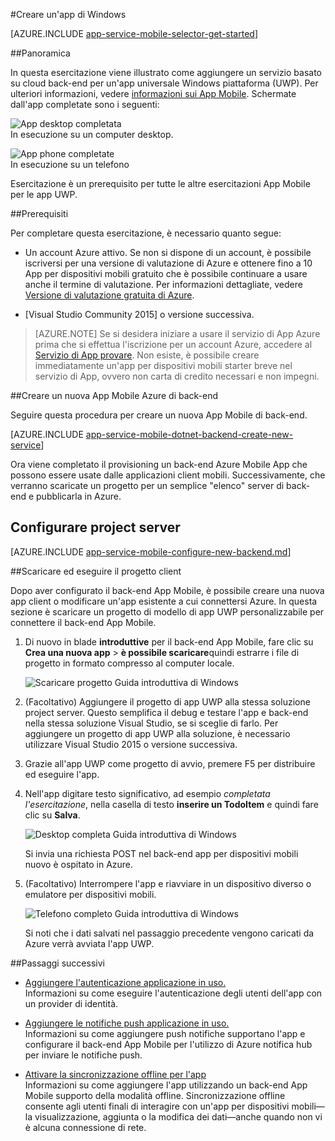 <properties
    pageTitle="Creare un universale Windows piattaforma (UWP) che utilizza in App Mobile | Microsoft Azure"
    description="Seguire questa esercitazione per iniziare a utilizzare back-end Azure app per dispositivi mobili per lo sviluppo di app universale Windows piattaforma (UWP) in c#, Visual Basic o JavaScript."
    services="app-service\mobile"
    documentationCenter="windows"
    authors="adrianhall"
    manager="erikre"
    editor=""/>

<tags
    ms.service="app-service-mobile"
    ms.workload="mobile"
    ms.tgt_pltfrm="mobile-windows"
    ms.devlang="dotnet"
    ms.topic="hero-article"
    ms.date="10/01/2016"
    ms.author="adrianha"/>

#<a name="create-a-windows-app"></a>Creare un'app di Windows

[AZURE.INCLUDE [app-service-mobile-selector-get-started](../../includes/app-service-mobile-selector-get-started.md)]

##<a name="overview"></a>Panoramica

In questa esercitazione viene illustrato come aggiungere un servizio basato su cloud back-end per un'app universale Windows piattaforma (UWP). Per ulteriori informazioni, vedere [informazioni sui App Mobile](app-service-mobile-value-prop.md). Schermate dall'app completate sono i seguenti:

![App desktop completata](./media/app-service-mobile-windows-store-dotnet-get-started/mobile-quickstart-completed-desktop.png)   
In esecuzione su un computer desktop. 

![App phone completate](./media/app-service-mobile-windows-store-dotnet-get-started/mobile-quickstart-completed.png)  
In esecuzione su un telefono

Esercitazione è un prerequisito per tutte le altre esercitazioni App Mobile per le app UWP. 

##<a name="prerequisites"></a>Prerequisiti

Per completare questa esercitazione, è necessario quanto segue:

* Un account Azure attivo. Se non si dispone di un account, è possibile iscriversi per una versione di valutazione di Azure e ottenere fino a 10 App per dispositivi mobili gratuito che è possibile continuare a usare anche il termine di valutazione. Per informazioni dettagliate, vedere [Versione di valutazione gratuita di Azure](https://azure.microsoft.com/pricing/free-trial/).

* [Visual Studio Community 2015] o versione successiva.

>[AZURE.NOTE] Se si desidera iniziare a usare il servizio di App Azure prima che si effettua l'iscrizione per un account Azure, accedere al [Servizio di App provare](https://tryappservice.azure.com/?appServiceName=mobile). Non esiste, è possibile creare immediatamente un'app per dispositivi mobili starter breve nel servizio di App, ovvero non carta di credito necessari e non impegni.

##<a name="create-a-new-azure-mobile-app-backend"></a>Creare un nuova App Mobile Azure di back-end

Seguire questa procedura per creare un nuova App Mobile di back-end.

[AZURE.INCLUDE [app-service-mobile-dotnet-backend-create-new-service](../../includes/app-service-mobile-dotnet-backend-create-new-service.md)]

Ora viene completato il provisioning un back-end Azure Mobile App che possono essere usate dalle applicazioni client mobili. Successivamente, che verranno scaricate un progetto per un semplice "elenco" server di back-end e pubblicarla in Azure.

## <a name="configure-the-server-project"></a>Configurare project server

[AZURE.INCLUDE [app-service-mobile-configure-new-backend.md](../../includes/app-service-mobile-configure-new-backend.md)]

##<a name="download-and-run-the-client-project"></a>Scaricare ed eseguire il progetto client

Dopo aver configurato il back-end App Mobile, è possibile creare una nuova app client o modificare un'app esistente a cui connettersi Azure. In questa sezione è scaricare un progetto di modello di app UWP personalizzabile per connettere il back-end App Mobile.

1. Di nuovo in blade **introduttive** per il back-end App Mobile, fare clic su **Crea una nuova app** > **è possibile scaricare**quindi estrarre i file di progetto in formato compresso al computer locale.

    ![Scaricare progetto Guida introduttiva di Windows](./media/app-service-mobile-windows-store-dotnet-get-started/mobile-app-windows-quickstart.png)

3. (Facoltativo) Aggiungere il progetto di app UWP alla stessa soluzione project server. Questo semplifica il debug e testare l'app e back-end nella stessa soluzione Visual Studio, se si sceglie di farlo. Per aggiungere un progetto di app UWP alla soluzione, è necessario utilizzare Visual Studio 2015 o versione successiva.

4. Grazie all'app UWP come progetto di avvio, premere F5 per distribuire ed eseguire l'app.

5. Nell'app digitare testo significativo, ad esempio *completata l'esercitazione*, nella casella di testo **inserire un TodoItem** e quindi fare clic su **Salva**.

    ![Desktop completa Guida introduttiva di Windows](./media/app-service-mobile-windows-store-dotnet-get-started/mobile-quickstart-startup.png)

    Si invia una richiesta POST nel back-end app per dispositivi mobili nuovo è ospitato in Azure.

6. (Facoltativo) Interrompere l'app e riavviare in un dispositivo diverso o emulatore per dispositivi mobili.

    ![Telefono completo Guida introduttiva di Windows](./media/app-service-mobile-windows-store-dotnet-get-started/mobile-quickstart-completed.png)

    Si noti che i dati salvati nel passaggio precedente vengono caricati da Azure verrà avviata l'app UWP. 

##<a name="next-steps"></a>Passaggi successivi

* [Aggiungere l'autenticazione applicazione in uso.](app-service-mobile-windows-store-dotnet-get-started-users.md)  
  Informazioni su come eseguire l'autenticazione degli utenti dell'app con un provider di identità.

* [Aggiungere le notifiche push applicazione in uso.](app-service-mobile-windows-store-dotnet-get-started-push.md)  
  Informazioni su come aggiungere push notifiche supportano l'app e configurare il back-end App Mobile per l'utilizzo di Azure notifica hub per inviare le notifiche push.

* [Attivare la sincronizzazione offline per l'app](app-service-mobile-windows-store-dotnet-get-started-offline-data.md)  
  Informazioni su come aggiungere l'app utilizzando un back-end App Mobile supporto della modalità offline. Sincronizzazione offline consente agli utenti finali di interagire con un'app per dispositivi mobili&mdash;la visualizzazione, aggiunta o la modifica dei dati&mdash;anche quando non vi è alcuna connessione di rete.

<!-- Anchors. -->
<!-- Images. -->
<!-- URLs. -->
[Mobile App SDK]: http://go.microsoft.com/fwlink/?LinkId=257545
[Azure portal]: https://portal.azure.com/
[Community di Visual Studio 2015]: https://go.microsoft.com/fwLink/p/?LinkID=534203
